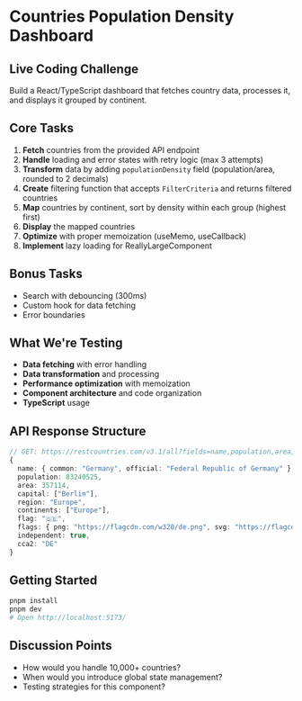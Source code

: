 # Countries Population Density Dashboard
## Live Coding Challenge 

Build a React/TypeScript dashboard that fetches country data, processes it, and displays it grouped by continent.

## Core Tasks

1. **Fetch** countries from the provided API endpoint
2. **Handle** loading and error states with retry logic (max 3 attempts)
3. **Transform** data by adding `populationDensity` field (population/area, rounded to 2 decimals)
4. **Create** filtering function that accepts `FilterCriteria` and returns filtered countries
5. **Map** countries by continent, sort by density within each group (highest first)
6. **Display** the mapped countries
7. **Optimize** with proper memoization (useMemo, useCallback)
8. **Implement** lazy loading for ReallyLargeComponent

## Bonus Tasks

- Search with debouncing (300ms)
- Custom hook for data fetching
- Error boundaries

## What We're Testing

- **Data fetching** with error handling
- **Data transformation** and processing
- **Performance optimization** with memoization
- **Component architecture** and code organization
- **TypeScript** usage

## API Response Structure

```typescript
// GET: https://restcountries.com/v3.1/all?fields=name,population,area,capital,region,continents,flag,flags,independent,cca2
{
  name: { common: "Germany", official: "Federal Republic of Germany" },
  population: 83240525,
  area: 357114,
  capital: ["Berlin"],
  region: "Europe",
  continents: ["Europe"],
  flag: "🇩🇪",
  flags: { png: "https://flagcdn.com/w320/de.png", svg: "https://flagcdn.com/de.svg" },
  independent: true,
  cca2: "DE"
}
```

## Getting Started

```bash
pnpm install
pnpm dev
# Open http://localhost:5173/
```
 
## Discussion Points

- How would you handle 10,000+ countries?
- When would you introduce global state management?
- Testing strategies for this component?
